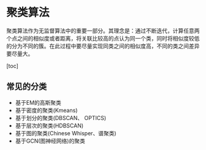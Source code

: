 # 聚类算法

聚类算法作为无监督算法中的重要一部分。其理念是：通过不断迭代，计算任意两个点之间的相似度或者距离，将关联比较高的点认为同一个类，同时将相似度较低的分为不同的簇。在此过程中要尽量实现同类之间的相似度高，不同的类之间差异要尽量大。

[toc]

## 常见的分类

+ 基于EM的高斯聚类
+ 基于密度的聚类(Kmeans)
+ 基于划分的聚类(DBSCAN、 OPTICS)
+ 基于层次的聚类(HDBSCAN)
+ 基于图的聚类(Chinese Whisper、谱聚类)
+ 基于GCN(图神经网络)的聚类

## 

